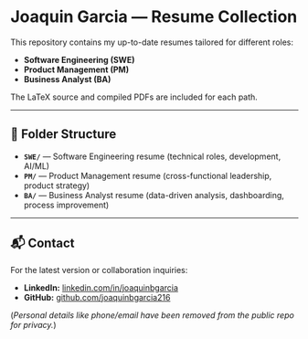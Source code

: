 # Joaquin Garcia — Resume Collection

This repository contains my up-to-date resumes tailored for different roles:  
- **Software Engineering (SWE)**
- **Product Management (PM)**
- **Business Analyst (BA)**

The LaTeX source and compiled PDFs are included for each path.

---

## 📂 Folder Structure
- **`SWE/`** — Software Engineering resume (technical roles, development, AI/ML)
- **`PM/`** — Product Management resume (cross-functional leadership, product strategy)
- **`BA/`** — Business Analyst resume (data-driven analysis, dashboarding, process improvement)

---

## 📬 Contact  
For the latest version or collaboration inquiries:
- **LinkedIn:** [linkedin.com/in/joaquinbgarcia](https://linkedin.com/in/joaquinbgarcia)  
- **GitHub:** [github.com/joaquinbgarcia216](https://github.com/joaquinbgarcia216)  

(*Personal details like phone/email have been removed from the public repo for privacy.*)
